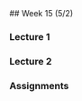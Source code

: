 <div class="week">

<div class="week_heading" markdown="1">
## Week 15 (5/2)
</div>

<div class="column_materials"  markdown="1">

### Lecture 1

### Lecture 2


</div>

<div class="column_assign"  markdown="1">

### Assignments



</div>
</div>
